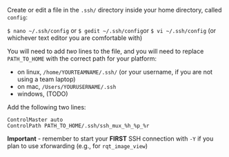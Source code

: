 Create or edit a file in the `.ssh/` directory inside your home directory, called `config`:

`$ nano ~/.ssh/config` or `$ gedit ~/.ssh/config`or `$ vi ~/.ssh/config` (or whichever text editor you are comfortable with)

You will need to add *two* lines to the file, and you will need to replace `PATH_TO_HOME` with the correct path for your platform:

* on linux, `/home/YOURTEAMNAME/.ssh/` (or your username, if you are not using a team laptop)
* on mac, `/Users/YOURUSERNAME/.ssh`
* windows, (TODO)

Add the following two lines:

```
ControlMaster auto
ControlPath PATH_TO_HOME/.ssh/ssh_mux_%h_%p_%r
```

**Important** - remember to start your **FIRST** SSH connection with `-Y` if you plan to use xforwarding (e.g., for `rqt_image_view`)
